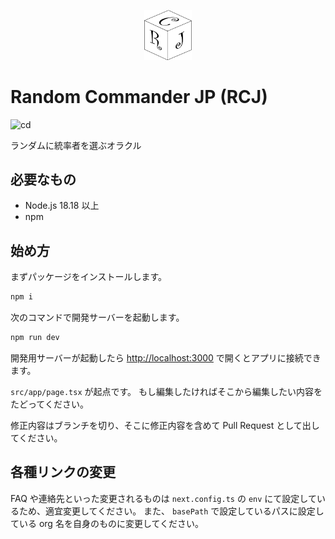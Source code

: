 <p align="center">
  <img src="https://raw.githubusercontent.com/izzet-mtg/random-commander-jp/refs/heads/main/logos/logo.svg" width="15%" />
</p>

# Random Commander JP (RCJ)

![cd](https://github.com/izzet-mtg/random-commander-jp/actions/workflows/nextjs.yml/badge.svg)

ランダムに統率者を選ぶオラクル

## 必要なもの

- Node.js 18.18 以上
- npm

## 始め方

まずパッケージをインストールします。

```bash
npm i
```

次のコマンドで開発サーバーを起動します。

```bash
npm run dev
```

開発用サーバーが起動したら [http://localhost:3000](http://localhost:3000) で開くとアプリに接続できます。

`src/app/page.tsx` が起点です。
もし編集したければそこから編集したい内容をたどってください。

修正内容はブランチを切り、そこに修正内容を含めて Pull Request として出してください。

## 各種リンクの変更
FAQ や連絡先といった変更されるものは `next.config.ts` の `env` にて設定しているため、適宜変更してください。
また、 `basePath` で設定しているパスに設定している org 名を自身のものに変更してください。